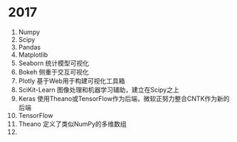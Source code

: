 # 2017
1. Numpy
2. Scipy
3. Pandas
4. Matplotlib
5. Seaborn
  统计模型可视化
6. Bokeh
  侧重于交互可视化   
7. Plotly
  基于Web用于构建可视化工具箱
8. SciKit-Learn
  图像处理和机器学习辅助，建立在Scipy之上
9. Keras
  使用Theano或TensorFlow作为后端，微软正努力整合CNTK作为新的后端
10. TensorFlow
11. Theano
  定义了类似NumPy的多维数组
12. 